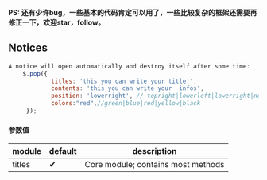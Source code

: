 **PS: 还有少许bug，一些基本的代码肯定可以用了，一些比较复杂的框架还需要再修正一下，欢迎star，follow。**

Notices
-------
```javascript
A notice will open automatically and destroy itself after some time:
    $.pop({
            titles: 'this you can write your title!',
            contents: 'this you can write your  infos',
            position: 'lowerright', // topright|lowerleft|lowerright|none
            colors:"red",//green|blue|red|yellow|black
     });

```
#### 参数值

|module |default | description |
| ----- | ----- | ------ |
|titles| ✔|Core module; contains most methods
